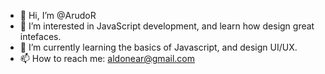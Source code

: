 - 👋 Hi, I’m @ArudoR
- 👀 I’m interested in JavaScript development, and learn how design great intefaces.
- 🌱 I’m currently learning the basics of Javascript, and design UI/UX.
- 📫 How to reach me: aldonear@gmail.com

<!---
ArudoR/ArudoR is a ✨ special ✨ repository because its `README.md` (this file) appears on your GitHub profile.
You can click the Preview link to take a look at your changes.
--->
